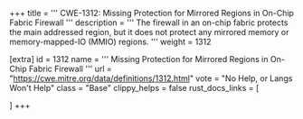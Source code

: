 +++
title = '''
CWE-1312: Missing Protection for Mirrored Regions in On-Chip Fabric Firewall
'''
description	= '''
The firewall in an on-chip fabric protects the main addressed region, but it does not protect any mirrored memory or memory-mapped-IO (MMIO) regions.
'''
weight = 1312

[extra]
id = 1312
name = '''
Missing Protection for Mirrored Regions in On-Chip Fabric Firewall
'''
url = "https://cwe.mitre.org/data/definitions/1312.html"
vote = "No Help, or Langs Won't Help"
class = "Base"
clippy_helps = false
rust_docs_links = [
	
]
+++

